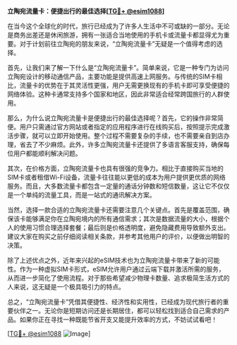 **立陶宛流量卡：便捷出行的最佳选择[[TG💪+ @esim1088](https://t.me/s/esim1088)]**

在当今这个全球化的时代，旅行已经成为了许多人生活中不可或缺的一部分。无论是商务出差还是休闲旅游，拥有一张适合当地使用的手机卡或流量卡都显得尤为重要。对于计划前往立陶宛的朋友来说，“立陶宛流量卡”无疑是一个值得考虑的选择。

首先，让我们来了解一下什么是“立陶宛流量卡”。简单来说，它是一种专门为访问立陶宛设计的移动通信产品，主要功能是提供高速上网服务。与传统的SIM卡相比，流量卡的优势在于其灵活性更强，用户无需更换现有的手机卡即可享受便捷的网络体验。这种卡通常支持多个国家和地区，因此非常适合经常跨国旅行的人群使用。

那么，为什么说立陶宛流量卡是便捷出行的最佳选择呢？首先，它的操作非常简便。用户只需通过官方网站或者指定的应用程序进行在线购买后，按照提示完成激活步骤，就可以立即开始使用。整个过程不需要复杂的手续，也不需要亲自到店办理，省去了不少麻烦。此外，许多立陶宛流量卡还提供了多语言客服支持，确保每位用户都能顺利解决问题。

其次，在价格方面，立陶宛流量卡也具有很强的竞争力。相比于直接购买当地的SIM卡或者租借Wi-Fi设备，流量卡往往能以更低的成本为用户提供更优质的网络服务。而且，大多数流量卡都包含一定量的通话分钟数和短信数量，这让它不仅仅是一个单纯的流量工具，而是一站式的通讯解决方案。

当然，选择一款合适的立陶宛流量卡还需要注意几个关键点。首先是覆盖范围，确保该卡能够满足你在立陶宛境内的所有通信需求；其次是数据流量的大小，根据个人的使用习惯合理选择套餐；最后则是价格透明度，避免隐藏费用导致额外支出。建议大家在购买之前仔细阅读相关条款，并参考其他用户的评价，以便做出明智的决策。

除了上述优点之外，近年来兴起的eSIM技术也为立陶宛流量卡带来了新的可能性。作为一种虚拟SIM卡形式，eSIM允许用户通过云端下载并激活所需的服务，从而进一步简化了使用流程。对于那些希望减少物理卡数量、追求极简生活方式的人来说，这无疑是一个极具吸引力的特点。

总之，“立陶宛流量卡”凭借其便捷性、经济性和实用性，已经成为现代旅行者的重要伙伴之一。无论你是短期访问还是长期居住，都可以轻松找到适合自己需求的产品。如果你正在寻找一种既能节省开支又能提升效率的方式，不妨试试看吧！

[[TG💪+ @esim1088](https://t.me/s/esim1088) ![Image](https://i.postimg.cc/4NQfJmqS/Snipaste-2025-05-13-00-14-12.png)]